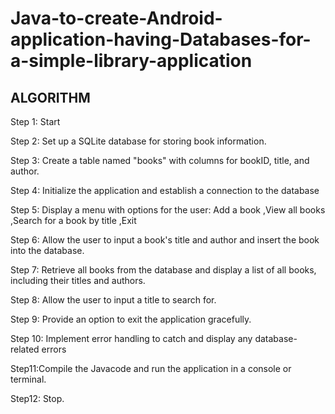 # Java-to-create-Android-application-having-Databases-for-a-simple-library-application


## ALGORITHM


Step 1: Start


Step 2: Set up a SQLite database for storing book information.


Step 3: Create a table named "books" with columns for bookID, title, and author.


Step 4: Initialize the application and establish a connection to the database


Step 5: Display a menu with options for the user: Add a book ,View all books ,Search for a book by title  ,Exit


Step 6: Allow the user to input a book's title and author and insert the book into the database.


Step 7: Retrieve all books from the database and display a list of all books, including their titles and authors.


Step 8: Allow the user to input a title to search for.


Step 9: Provide an option to exit the application gracefully.


Step 10: Implement error handling to catch and display any database-related errors


Step11:Compile the Javacode and run the application in a console or terminal.


Step12: Stop.
